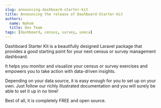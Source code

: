 ```yaml
---
slug: announcing-dashboard-starter-kit
title: Announcing the release of Dashboard-Starter-Kit
authors:
  name: Nahom
  title: Dev Team
tags: [dashboard, census, survey, uneca]
---
```


Dashboard Starter Kit is a beautifully designed Laravel package that provides a good starting point for your next census or survey management dashboard.

It helps you monitor and visualize your census or survey exercises and empowers you to take action with data-driven insights.

Depending on your data source, it is easy enough for you to set up on your own. Just follow our richly illustrated documentation and you will surely be
able to set it up in no time!

Best of all, it is completely FREE and open source. 
